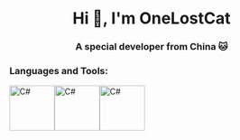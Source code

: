 <h1 align="center">Hi 👋, I'm OneLostCat</h1>
<h3 align="center">A special developer from China 🐱</h3>

### Languages and Tools:
<img src="https://lostcat.cc:1443/file/image/github_homepage/CSharp-logo.svg" alt="C#" width="80px" height="80px"/><img src="https://lostcat.cc:1443/file/image/github_homepage/CPP-logo.svg" alt="C#" width="80px" height="80px"/><img src="https://lostcat.cc:1443/file/image/github_homepage/CSharp-logo.svg" alt="C#" width="80px" height="80px"/>
<!--
**OneLostCat/OneLostCat** is a ✨ _special_ ✨ repository because its `README.md` (this file) appears on your GitHub profile.

Here are some ideas to get you started:

- 🔭 I’m currently working on ...
- 🌱 I’m currently learning ...
- 👯 I’m looking to collaborate on ...
- 🤔 I’m looking for help with ...
- 💬 Ask me about ...
- 📫 How to reach me: ...
- 😄 Pronouns: ...
- ⚡ Fun fact: ...
-->
